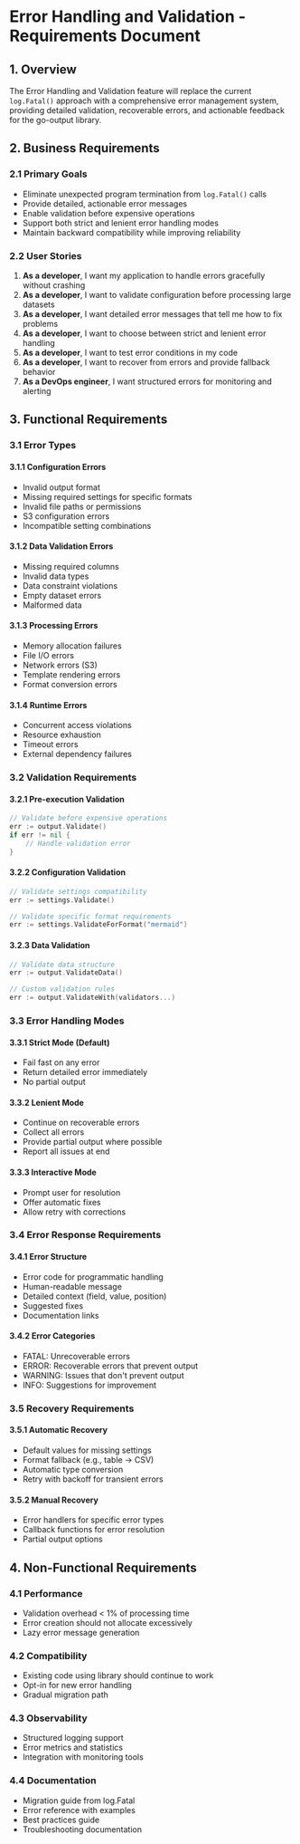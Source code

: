 # Error Handling and Validation - Requirements Document

## 1. Overview

The Error Handling and Validation feature will replace the current `log.Fatal()` approach with a comprehensive error management system, providing detailed validation, recoverable errors, and actionable feedback for the go-output library.

## 2. Business Requirements

### 2.1 Primary Goals
- Eliminate unexpected program termination from `log.Fatal()` calls
- Provide detailed, actionable error messages
- Enable validation before expensive operations
- Support both strict and lenient error handling modes
- Maintain backward compatibility while improving reliability

### 2.2 User Stories
1. **As a developer**, I want my application to handle errors gracefully without crashing
2. **As a developer**, I want to validate configuration before processing large datasets
3. **As a developer**, I want detailed error messages that tell me how to fix problems
4. **As a developer**, I want to choose between strict and lenient error handling
5. **As a developer**, I want to test error conditions in my code
6. **As a developer**, I want to recover from errors and provide fallback behavior
7. **As a DevOps engineer**, I want structured errors for monitoring and alerting

## 3. Functional Requirements

### 3.1 Error Types

#### 3.1.1 Configuration Errors
- Invalid output format
- Missing required settings for specific formats
- Invalid file paths or permissions
- S3 configuration errors
- Incompatible setting combinations

#### 3.1.2 Data Validation Errors
- Missing required columns
- Invalid data types
- Data constraint violations
- Empty dataset errors
- Malformed data

#### 3.1.3 Processing Errors
- Memory allocation failures
- File I/O errors
- Network errors (S3)
- Template rendering errors
- Format conversion errors

#### 3.1.4 Runtime Errors
- Concurrent access violations
- Resource exhaustion
- Timeout errors
- External dependency failures

### 3.2 Validation Requirements

#### 3.2.1 Pre-execution Validation
```go
// Validate before expensive operations
err := output.Validate()
if err != nil {
    // Handle validation error
}
```

#### 3.2.2 Configuration Validation
```go
// Validate settings compatibility
err := settings.Validate()

// Validate specific format requirements
err := settings.ValidateForFormat("mermaid")
```

#### 3.2.3 Data Validation
```go
// Validate data structure
err := output.ValidateData()

// Custom validation rules
err := output.ValidateWith(validators...)
```

### 3.3 Error Handling Modes

#### 3.3.1 Strict Mode (Default)
- Fail fast on any error
- Return detailed error immediately
- No partial output

#### 3.3.2 Lenient Mode
- Continue on recoverable errors
- Collect all errors
- Provide partial output where possible
- Report all issues at end

#### 3.3.3 Interactive Mode
- Prompt user for resolution
- Offer automatic fixes
- Allow retry with corrections

### 3.4 Error Response Requirements

#### 3.4.1 Error Structure
- Error code for programmatic handling
- Human-readable message
- Detailed context (field, value, position)
- Suggested fixes
- Documentation links

#### 3.4.2 Error Categories
- FATAL: Unrecoverable errors
- ERROR: Recoverable errors that prevent output
- WARNING: Issues that don't prevent output
- INFO: Suggestions for improvement

### 3.5 Recovery Requirements

#### 3.5.1 Automatic Recovery
- Default values for missing settings
- Format fallback (e.g., table → CSV)
- Automatic type conversion
- Retry with backoff for transient errors

#### 3.5.2 Manual Recovery
- Error handlers for specific error types
- Callback functions for error resolution
- Partial output options

## 4. Non-Functional Requirements

### 4.1 Performance
- Validation overhead < 1% of processing time
- Error creation should not allocate excessively
- Lazy error message generation

### 4.2 Compatibility
- Existing code using library should continue to work
- Opt-in for new error handling
- Gradual migration path

### 4.3 Observability
- Structured logging support
- Error metrics and statistics
- Integration with monitoring tools

### 4.4 Documentation
- Migration guide from log.Fatal
- Error reference with examples
- Best practices guide
- Troubleshooting documentation